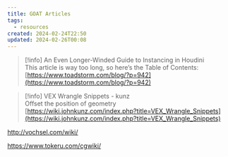 ```yaml
---
title: GOAT Articles
tags:
  - resources
created: 2024-02-24T22:50
updated: 2024-02-26T00:08
---
```


> [!info] An Even Longer-Winded Guide to Instancing in Houdini  
> This article is way too long, so here’s the Table of Contents:  
> [https://www.toadstorm.com/blog/?p=942](https://www.toadstorm.com/blog/?p=942)  

> [!info] VEX Wrangle Snippets - kunz  
> Offset the position of geometry  
> [https://wiki.johnkunz.com/index.php?title=VEX_Wrangle_Snippets](https://wiki.johnkunz.com/index.php?title=VEX_Wrangle_Snippets)

http://vochsel.com/wiki/

https://www.tokeru.com/cgwiki/